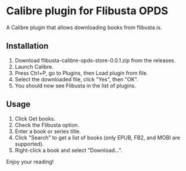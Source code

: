 # Calibre plugin for Flibusta OPDS

A Calibre plugin that allows downloading books from flibusta.is.

## Installation
1. Download flibusta-calibre-opds-store-0.0.1.zip from the releases.
2. Launch Calibre.
3. Press Ctrl+P, go to Plugins, then Load plugin from file.
4. Select the downloaded file, click "Yes", then "OK".
5. You should now see Flibusta in the list of plugins.

## Usage
1. Click Get books.
2. Check the Flibusta option.
3. Enter a book or series title.
4. Click "Search" to get a list of books (only EPUB, FB2, and MOBI are supported).
5. Right-click a book and select "Download...".

Enjoy your reading!

